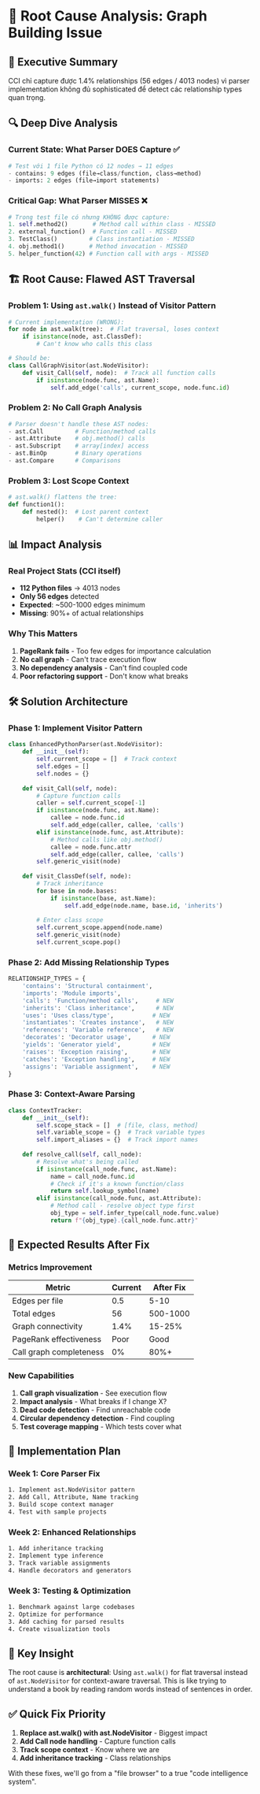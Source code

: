 # 🔴 Root Cause Analysis: Graph Building Issue

## 🎯 Executive Summary
CCI chỉ capture được 1.4% relationships (56 edges / 4013 nodes) vì parser implementation không đủ sophisticated để detect các relationship types quan trọng.

## 🔍 Deep Dive Analysis

### Current State: What Parser DOES Capture ✅
```python
# Test với 1 file Python có 12 nodes → 11 edges
- contains: 9 edges (file→class/function, class→method)  
- imports: 2 edges (file→import statements)
```

### Critical Gap: What Parser MISSES ❌
```python
# Trong test file có nhưng KHÔNG được capture:
1. self.method2()       # Method call within class - MISSED
2. external_function()  # Function call - MISSED  
3. TestClass()         # Class instantiation - MISSED
4. obj.method1()       # Method invocation - MISSED
5. helper_function(42) # Function call with args - MISSED
```

## 🏗️ Root Cause: Flawed AST Traversal

### Problem 1: Using `ast.walk()` Instead of Visitor Pattern
```python
# Current implementation (WRONG):
for node in ast.walk(tree):  # Flat traversal, loses context
    if isinstance(node, ast.ClassDef):
        # Can't know who calls this class

# Should be:
class CallGraphVisitor(ast.NodeVisitor):
    def visit_Call(self, node):  # Track all function calls
        if isinstance(node.func, ast.Name):
            self.add_edge('calls', current_scope, node.func.id)
```

### Problem 2: No Call Graph Analysis
```python
# Parser doesn't handle these AST nodes:
- ast.Call         # Function/method calls
- ast.Attribute    # obj.method() calls  
- ast.Subscript    # array[index] access
- ast.BinOp        # Binary operations
- ast.Compare      # Comparisons
```

### Problem 3: Lost Scope Context
```python
# ast.walk() flattens the tree:
def function1():
    def nested():  # Lost parent context
        helper()    # Can't determine caller
```

## 📊 Impact Analysis

### Real Project Stats (CCI itself)
- **112 Python files** → 4013 nodes
- **Only 56 edges** detected
- **Expected**: ~500-1000 edges minimum
- **Missing**: 90%+ of actual relationships

### Why This Matters
1. **PageRank fails** - Too few edges for importance calculation
2. **No call graph** - Can't trace execution flow
3. **No dependency analysis** - Can't find coupled code
4. **Poor refactoring support** - Don't know what breaks

## 🛠️ Solution Architecture

### Phase 1: Implement Visitor Pattern
```python
class EnhancedPythonParser(ast.NodeVisitor):
    def __init__(self):
        self.current_scope = []  # Track context
        self.edges = []
        self.nodes = {}
    
    def visit_Call(self, node):
        # Capture function calls
        caller = self.current_scope[-1]
        if isinstance(node.func, ast.Name):
            callee = node.func.id
            self.add_edge(caller, callee, 'calls')
        elif isinstance(node.func, ast.Attribute):
            # Method calls like obj.method()
            callee = node.func.attr
            self.add_edge(caller, callee, 'calls')
        self.generic_visit(node)
    
    def visit_ClassDef(self, node):
        # Track inheritance
        for base in node.bases:
            if isinstance(base, ast.Name):
                self.add_edge(node.name, base.id, 'inherits')
        
        # Enter class scope
        self.current_scope.append(node.name)
        self.generic_visit(node)
        self.current_scope.pop()
```

### Phase 2: Add Missing Relationship Types
```python
RELATIONSHIP_TYPES = {
    'contains': 'Structural containment',
    'imports': 'Module imports',
    'calls': 'Function/method calls',     # NEW
    'inherits': 'Class inheritance',      # NEW  
    'uses': 'Uses class/type',           # NEW
    'instantiates': 'Creates instance',   # NEW
    'references': 'Variable reference',   # NEW
    'decorates': 'Decorator usage',      # NEW
    'yields': 'Generator yield',         # NEW
    'raises': 'Exception raising',       # NEW
    'catches': 'Exception handling',     # NEW
    'assigns': 'Variable assignment',    # NEW
}
```

### Phase 3: Context-Aware Parsing
```python
class ContextTracker:
    def __init__(self):
        self.scope_stack = []  # [file, class, method]
        self.variable_scope = {}  # Track variable types
        self.import_aliases = {}  # Track import names
    
    def resolve_call(self, call_node):
        # Resolve what's being called
        if isinstance(call_node.func, ast.Name):
            name = call_node.func.id
            # Check if it's a known function/class
            return self.lookup_symbol(name)
        elif isinstance(call_node.func, ast.Attribute):
            # Method call - resolve object type first
            obj_type = self.infer_type(call_node.func.value)
            return f"{obj_type}.{call_node.func.attr}"
```

## 🎯 Expected Results After Fix

### Metrics Improvement
| Metric | Current | After Fix |
|--------|---------|-----------|
| Edges per file | 0.5 | 5-10 |
| Total edges | 56 | 500-1000 |
| Graph connectivity | 1.4% | 15-25% |
| PageRank effectiveness | Poor | Good |
| Call graph completeness | 0% | 80%+ |

### New Capabilities
1. **Call graph visualization** - See execution flow
2. **Impact analysis** - What breaks if I change X?
3. **Dead code detection** - Find unreachable code
4. **Circular dependency detection** - Find coupling
5. **Test coverage mapping** - Which tests cover what

## 📝 Implementation Plan

### Week 1: Core Parser Fix
```bash
1. Implement ast.NodeVisitor pattern
2. Add Call, Attribute, Name tracking
3. Build scope context manager
4. Test with sample projects
```

### Week 2: Enhanced Relationships
```bash
1. Add inheritance tracking
2. Implement type inference
3. Track variable assignments
4. Handle decorators and generators
```

### Week 3: Testing & Optimization
```bash
1. Benchmark against large codebases
2. Optimize for performance
3. Add caching for parsed results
4. Create visualization tools
```

## 🔑 Key Insight

The root cause is **architectural**: Using `ast.walk()` for flat traversal instead of `ast.NodeVisitor` for context-aware traversal. This is like trying to understand a book by reading random words instead of sentences in order.

## ✅ Quick Fix Priority

1. **Replace ast.walk() with ast.NodeVisitor** - Biggest impact
2. **Add Call node handling** - Capture function calls
3. **Track scope context** - Know where we are
4. **Add inheritance tracking** - Class relationships

With these fixes, we'll go from a "file browser" to a true "code intelligence system".